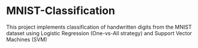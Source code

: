 # MNIST-Classification
This project implements classification of handwritten digits from the MNIST dataset using Logistic Regression (One-vs-All strategy) and Support Vector Machines (SVM)
